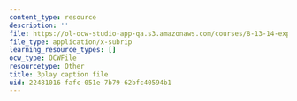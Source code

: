 ```yaml
---
content_type: resource
description: ''
file: https://ol-ocw-studio-app-qa.s3.amazonaws.com/courses/8-13-14-experimental-physics-i-ii-junior-lab-fall-2016-spring-2017/22481016fafc051e7b7962bfc40594b1_fSxEbNrIj2M.srt
file_type: application/x-subrip
learning_resource_types: []
ocw_type: OCWFile
resourcetype: Other
title: 3play caption file
uid: 22481016-fafc-051e-7b79-62bfc40594b1
---
```

